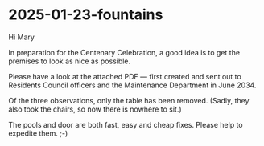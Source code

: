 # 2025-01-23-fountains

Hi Mary

In preparation for the Centenary Celebration, a good idea is to get the premises to look as nice as possible.

Please have a look at the attached PDF — first created and sent out to Residents Council officers and the Maintenance Department in June 2034.

Of the three observations, only the table has been removed. (Sadly, they also took the chairs, so now there is nowhere to sit.)

The pools and door are both fast, easy and cheap fixes. Please help to expedite them. ;-)
